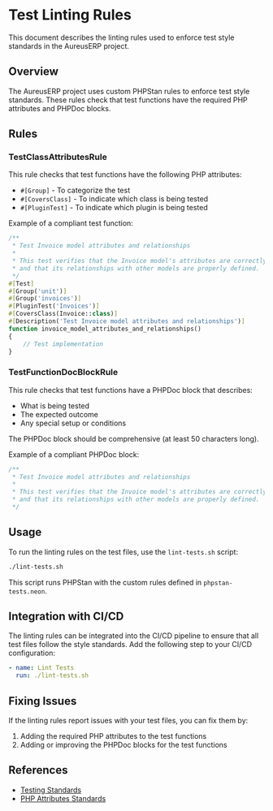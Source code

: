 # Test Linting Rules

This document describes the linting rules used to enforce test style standards in the AureusERP project.

## Overview

The AureusERP project uses custom PHPStan rules to enforce test style standards. These rules check that test functions have the required PHP attributes and PHPDoc blocks.

## Rules

### TestClassAttributesRule

This rule checks that test functions have the following PHP attributes:

- `#[Group]` - To categorize the test
- `#[CoversClass]` - To indicate which class is being tested
- `#[PluginTest]` - To indicate which plugin is being tested

Example of a compliant test function:

```php
/**
 * Test Invoice model attributes and relationships
 *
 * This test verifies that the Invoice model's attributes are correctly set
 * and that its relationships with other models are properly defined.
 */
#[Test]
#[Group('unit')]
#[Group('invoices')]
#[PluginTest('Invoices')]
#[CoversClass(Invoice::class)]
#[Description('Test Invoice model attributes and relationships')]
function invoice_model_attributes_and_relationships()
{
    // Test implementation
}
```

### TestFunctionDocBlockRule

This rule checks that test functions have a PHPDoc block that describes:

- What is being tested
- The expected outcome
- Any special setup or conditions

The PHPDoc block should be comprehensive (at least 50 characters long).

Example of a compliant PHPDoc block:

```php
/**
 * Test Invoice model attributes and relationships
 *
 * This test verifies that the Invoice model's attributes are correctly set
 * and that its relationships with other models are properly defined.
 */
```

## Usage

To run the linting rules on the test files, use the `lint-tests.sh` script:

```bash
./lint-tests.sh
```

This script runs PHPStan with the custom rules defined in `phpstan-tests.neon`.

## Integration with CI/CD

The linting rules can be integrated into the CI/CD pipeline to ensure that all test files follow the style standards. Add the following step to your CI/CD configuration:

```yaml
- name: Lint Tests
  run: ./lint-tests.sh
```

## Fixing Issues

If the linting rules report issues with your test files, you can fix them by:

1. Adding the required PHP attributes to the test functions
2. Adding or improving the PHPDoc blocks for the test functions

## References

- [Testing Standards](testing-standards.md)
- [PHP Attributes Standards](test-templates/php-attributes-standards.md)
